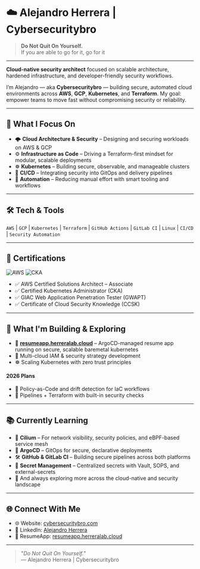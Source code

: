 # ☁️ Alejandro Herrera | Cybersecuritybro

> **Do Not Quit On Yourself.**  
> If you are able to go for it, go for it

---

**Cloud-native security architect** focused on scalable architecture, hardened infrastructure, and developer-friendly security workflows.

I’m Alejandro — aka **Cybersecuritybro** — building secure, automated cloud environments across **AWS**, **GCP**, **Kubernetes**, and **Terraform**. My goal: empower teams to move fast without compromising security or reliability.

---

## 🔐 What I Focus On

- 🌩️ **Cloud Architecture & Security** – Designing and securing workloads on AWS & GCP  
- ⚙️ **Infrastructure as Code** – Driving a Terraform-first mindset for modular, scalable deployments  
- ☸️ **Kubernetes** – Building secure, observable, and manageable clusters  
- 🚀 **CI/CD** – Integrating security into GitOps and delivery pipelines  
- 🔄 **Automation** – Reducing manual effort with smart tooling and workflows

---

## 🛠️ Tech & Tools

`AWS` | `GCP` | `Kubernetes` | `Terraform` | `GitHub Actions` | `GitLab CI` | `Linux` | `CI/CD` | `Security Automation`

---

## 📜 Certifications

![AWS](https://img.shields.io/badge/AWS-SAA--C02-orange?logo=amazonaws)
![CKA](https://img.shields.io/badge/CKA-Certified-blue?logo=kubernetes)

- ✅ AWS Certified Solutions Architect – Associate  
- ✅ Certified Kubernetes Administrator (CKA)  
- ✅ GIAC Web Application Penetration Tester (GWAPT)  
- ✅ Certificate of Cloud Security Knowledge (CCSK)

---

## 🧭 What I'm Building & Exploring

- 💼 **[resumeapp.herreralab.cloud](https://resumeapp.herreralab.cloud)** – ArgoCD-managed resume app running on secure, scalable baremetal kubernetes  
- 🔐 Multi-cloud IAM & security strategy development  
- ☸️ Scaling Kubernetes with zero trust principles
#### 2026 Plans
- 📜 Policy-as-Code and drift detection for IaC workflows  
- 🔄 Pipelines + Terraform with built-in security checks 

---

## 📚 Currently Learning

- 🧠 **Cilium** – For network visibility, security policies, and eBPF-based service mesh  
- 🚀 **ArgoCD** – GitOps for secure, declarative deployments  
- 🛠️ **GitHub & GitLab CI** – Building secure pipelines across both platforms  
- 🔐 **Secret Management** – Centralized secrets with Vault, SOPS, and external-secrets  
- 🧩 And always exploring more across the cloud-native and security landscape

---

## 🌐 Connect With Me

- 🌐 Website: [cybersecuritybro.com](https://cybersecuritybro.com)  
- 💼 LinkedIn: [Alejandro Herrera](https://www.linkedin.com/in/alejandro-herrera-cissp)  
- 📄 ResumeApp: [resumeapp.herreralab.cloud](https://resumeapp.herreralab.cloud)

---

> "_Do Not Quit On Yourself._"  
> — Alejandro Herrera | Cybersecuritybro
